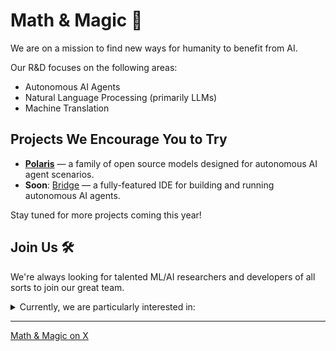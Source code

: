 # Math & Magic 💫

We are on a mission to find new ways for humanity to benefit from AI.

Our R&D focuses on the following areas:

- Autonomous AI Agents
- Natural Language Processing (primarily LLMs)
- Machine Translation

## Projects We Encourage You to Try

- [**Polaris**](https://github.com/MathAndMagic/polaris) — a family of open source models designed for autonomous AI agent scenarios.
- **Soon**: [Bridge](https://github.com/MathAndMagic/bridge) — a fully-featured IDE for building and running autonomous AI agents.

Stay tuned for more projects coming this year!

## Join Us 🛠️

We're always looking for talented ML/AI researchers and developers of all sorts to join our great team.

<details>
  <summary>Currently, we are particularly interested in:</summary>

  - LLM researchers + ML engineers - to work on Polaris
  - Rust developers - to work on Bridge
  - Rust / Go developers - to work on backend services for our new projects
  - Vue.js developers - to work on UI for Bridge and other applications / services

  If you're find any of these attractive, please write us at jobs@mathandmagic.ai.

  <details>
    <summary>A few things to know upfront:</summary>
    
  1. All positions are available as either 100% remote or based in our Cyprus office.
  2. The salary is pretty good!
  3. We will ask you to make a meaningful commit to any of our public repositories, as this gives us something to discuss during the interview. We believe this approach is much more beneficial for both parties than asking for tasks like writing a bubble sort or walking a tree.
  </details>
</details>

---

[Math & Magic on X](https://twitter.com/MathAndMagicAI)
